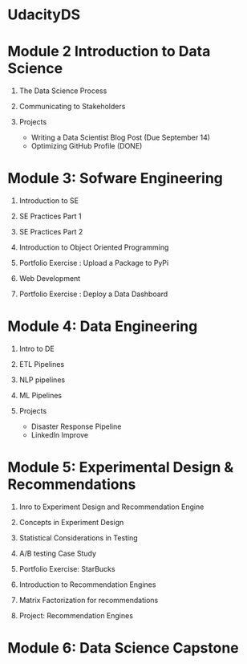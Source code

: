 # UdacityDS

# Module 2 Introduction to Data Science

1. The Data Science Process

2. Communicating to Stakeholders

3. Projects

    - Writing a Data Scientist Blog Post (Due September 14)
    - Optimizing GitHub Profile (DONE)

# Module 3: Sofware Engineering

1. Introduction to SE

2. SE Practices Part 1

3. SE Practices Part 2

4. Introduction to Object Oriented Programming

5. Portfolio Exercise : Upload a Package to PyPi 

6. Web Development

7. Portfolio Exercise : Deploy a Data Dashboard


# Module 4: Data Engineering

1. Intro to DE

2. ETL Pipelines

3. NLP pipelines

4. ML Pipelines

5. Projects 

    - Disaster Response Pipeline
    - LinkedIn Improve

# Module 5: Experimental Design & Recommendations

1. Inro to Experiment Design and Recommendation Engine

2. Concepts in Experiment Design

3. Statistical Considerations in Testing

4. A/B testing Case Study

5. Portfolio Exercise: StarBucks

6. Introduction to Recommendation Engines

7. Matrix Factorization for recommendations

8. Project: Recommendation Engines

# Module 6: Data Science Capstone
